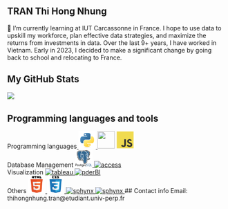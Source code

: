 ## TRAN Thi Hong Nhung
🌱 I’m currently learning at IUT Carcassonne in France. I hope to use data to upskill my workforce, plan effective data strategies, and maximize the returns from investments in data. Over the last 9+ years, I have worked in Vietnam. Early in 2023, I decided to make a significant change by going back to school and relocating to France. 

## My GitHub Stats
<img src="https://github-readme-stats.vercel.app/api/top-langs/?username=nhung16dec&layout=compact"/>

## Programming languages and tools
<p> 
  Programming languages<a href="https://www.python.org" target="_blank" rel="noreferrer"> 
    <img src="https://raw.githubusercontent.com/devicons/devicon/master/icons/python/python-original.svg" alt="python" width="40" height="40"/> </a> 
  <a href="https://www.r-project.org" target="_blank" rel="noreferrer"> 
      <img src="https://cdn.jsdelivr.net/gh/devicons/devicon@latest/icons/r/r-original.svg" width="40" height="40" /></a>
    <a href="https://developer.mozilla.org/en-US/docs/Web/JavaScript" target="_blank" rel="noreferrer"> 
    <img src="https://raw.githubusercontent.com/devicons/devicon/master/icons/javascript/javascript-original.svg" alt="javascript" width="40" height="40"/> </a> 
  <br>
Database Management
  <a href="https://www.postgresql.org" target="_blank" rel="noreferrer"> 
      <img src="https://raw.githubusercontent.com/devicons/devicon/master/icons/postgresql/postgresql-original-wordmark.svg" alt="postgresql" width="40" height="40"/> </a>
  <a href="https://www.microsoft.com/microsoft-365/access" target="_blank" rel="noreferrer"> 
    <img src="https://www.liblogo.com/img-logo/mi285a2bb-microsoft-access-logo-access-logo-logos-microsoft-icon-free-download.png" alt="access" width="40" height="40"/> </a><br>
Visualization
  <a href="https://public.tableau.com" target="_blank" rel="noreferrer">
    <img src="https://logos-world.net/wp-content/uploads/2021/10/Tableau-Symbol.png" alt="tableau" width="71" height="40"/> </a>  
  <a href="https://app.powerbi.com/" target="_blank" rel="noreferrer">
    <img src="https://vectorified.com/image/power-bi-logo-vector-15.png" alt="pơerBI" width="36" height="40"/></a><br>
Others
  <a href="https://www.w3.org/html/" target="_blank" rel="noreferrer"> 
      <img src="https://raw.githubusercontent.com/devicons/devicon/master/icons/html5/html5-original-wordmark.svg" alt="html5" width="40" height="40"/> </a>  
  <a href="https://www.w3schools.com/css/" target="_blank" rel="noreferrer"> 
    <img src="https://raw.githubusercontent.com/devicons/devicon/master/icons/css3/css3-original-wordmark.svg" alt="css3" width="40" height="40"/> </a>
  <a href="https://www.lesphinx-developpement.fr/" target="blank" rel="noreferrer">
    <img src="https://play-lh.googleusercontent.com/D-Nqem1ScYE0ovfQ3-44BUxNRndwo7RA794KKgRvDIPbzNuLHRSDQcwU8mC4SgDxEvuO" alt="sphynx" width="40" height="40"/> </a>
  <a href="https://www.arcgis.com/index.html" target="_blank" rel="noreferrer"> 
    <img src="https://www.icesi.edu.co/servicios/wp-content/uploads/2022/09/ArcGIS-logo.png" alt="sphynx" width="40" height="40"/> </a>
## Contact info
Email: thihongnhung.tran@etudiant.univ-perp.fr
<!---
nhung16dec/nhung16dec is a ✨ special ✨ repository because its `README.md` (this file) appears on your GitHub profile.
You can click the Preview link to take a look at your changes.
--->
